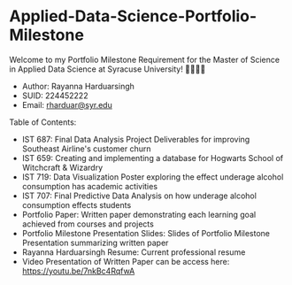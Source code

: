 # Applied-Data-Science-Portfolio-Milestone
Welcome to my Portfolio Milestone Requirement for the Master of Science in Applied Data Science at Syracuse University! 👩🏽‍💻🍊

- Author: Rayanna Harduarsingh
- SUID: 224452222
- Email: rharduar@syr.edu

Table of Contents:

- IST 687: Final Data Analysis Project Deliverables for improving Southeast Airline's customer churn
- IST 659: Creating and implementing a database for Hogwarts School of Witchcraft & Wizardry
- IST 719: Data Visualization Poster exploring the effect underage alcohol consumption has academic activities 
- IST 707: Final Predictive Data Analysis on how underage alcohol consumption effects students
- Portfolio Paper: Written paper demonstrating each learning goal achieved from courses and projects
- Portfolio Milestone Presentation Slides: Slides of Portfolio Milestone Presentation summarizing written paper
- Rayanna Harduarsingh Resume: Current professional resume
- Video Presentation of Written Paper can be access here: https://youtu.be/7nkBc4RqfwA
